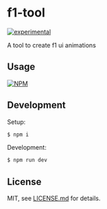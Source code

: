 # f1-tool

[![experimental](http://badges.github.io/stability-badges/dist/experimental.svg)](http://github.com/badges/stability-badges)

A tool to create f1 ui animations

## Usage

[![NPM](https://nodei.co/npm/f1-tool.png)](https://www.npmjs.com/package/f1-tool)

## Development

Setup:
```bash
$ npm i
```

Development:
```bash
$ npm run dev
```

## License

MIT, see [LICENSE.md](http://github.com/Jam3/f1-tool/blob/master/LICENSE.md) for details.
